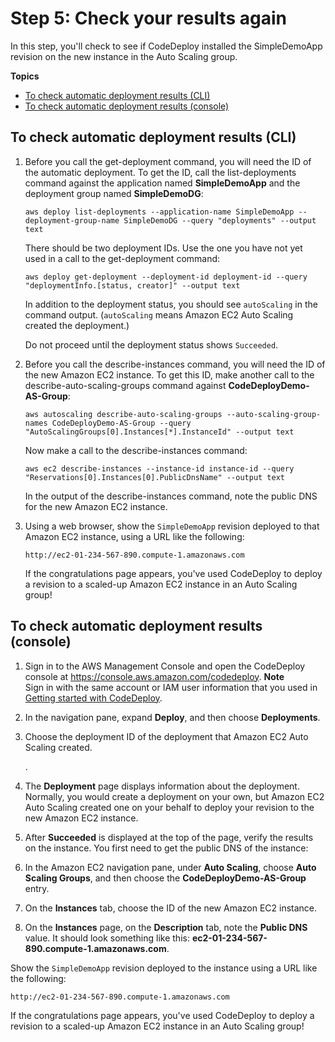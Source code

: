 # Step 5: Check your results again<a name="tutorials-auto-scaling-group-reverify"></a>

In this step, you'll check to see if CodeDeploy installed the SimpleDemoApp revision on the new instance in the Auto Scaling group\.

**Topics**
+ [To check automatic deployment results \(CLI\)](#tutorials-auto-scaling-group-reverify-cli)
+ [To check automatic deployment results \(console\)](#tutorials-auto-scaling-group-reverify-console)

## To check automatic deployment results \(CLI\)<a name="tutorials-auto-scaling-group-reverify-cli"></a>

1. Before you call the get\-deployment command, you will need the ID of the automatic deployment\. To get the ID, call the list\-deployments command against the application named **SimpleDemoApp** and the deployment group named **SimpleDemoDG**:

   ```
   aws deploy list-deployments --application-name SimpleDemoApp --deployment-group-name SimpleDemoDG --query "deployments" --output text
   ```

   There should be two deployment IDs\. Use the one you have not yet used in a call to the get\-deployment command:

   ```
   aws deploy get-deployment --deployment-id deployment-id --query "deploymentInfo.[status, creator]" --output text
   ```

   In addition to the deployment status, you should see `autoScaling` in the command output\. \(`autoScaling` means Amazon EC2 Auto Scaling created the deployment\.\) 

   Do not proceed until the deployment status shows `Succeeded`\.

1. Before you call the describe\-instances command, you will need the ID of the new Amazon EC2 instance\. To get this ID, make another call to the describe\-auto\-scaling\-groups command against **CodeDeployDemo\-AS\-Group**:

   ```
   aws autoscaling describe-auto-scaling-groups --auto-scaling-group-names CodeDeployDemo-AS-Group --query "AutoScalingGroups[0].Instances[*].InstanceId" --output text
   ```

   Now make a call to the describe\-instances command:

   ```
   aws ec2 describe-instances --instance-id instance-id --query "Reservations[0].Instances[0].PublicDnsName" --output text
   ```

   In the output of the describe\-instances command, note the public DNS for the new Amazon EC2 instance\.

1. Using a web browser, show the `SimpleDemoApp` revision deployed to that Amazon EC2 instance, using a URL like the following:

   ```
   http://ec2-01-234-567-890.compute-1.amazonaws.com
   ```

   If the congratulations page appears, you've used CodeDeploy to deploy a revision to a scaled\-up Amazon EC2 instance in an Auto Scaling group\!

## To check automatic deployment results \(console\)<a name="tutorials-auto-scaling-group-reverify-console"></a>

1. Sign in to the AWS Management Console and open the CodeDeploy console at [https://console\.aws\.amazon\.com/codedeploy](https://console.aws.amazon.com/codedeploy)\.
**Note**  
Sign in with the same account or IAM user information that you used in [Getting started with CodeDeploy](getting-started-codedeploy.md)\.

1. In the navigation pane, expand **Deploy**, and then choose **Deployments**\.

   

1. Choose the deployment ID of the deployment that Amazon EC2 Auto Scaling created\.

   \.

1.  The **Deployment** page displays information about the deployment\. Normally, you would create a deployment on your own, but Amazon EC2 Auto Scaling created one on your behalf to deploy your revision to the new Amazon EC2 instance\.

1. After **Succeeded** is displayed at the top of the page, verify the results on the instance\. You first need to get the public DNS of the instance:

1. In the Amazon EC2 navigation pane, under **Auto Scaling**, choose **Auto Scaling Groups**, and then choose the **CodeDeployDemo\-AS\-Group** entry\.

1. On the **Instances** tab, choose the ID of the new Amazon EC2 instance\.

1. On the **Instances** page, on the **Description** tab, note the **Public DNS** value\. It should look something like this: **ec2\-01\-234\-567\-890\.compute\-1\.amazonaws\.com**\.

Show the `SimpleDemoApp` revision deployed to the instance using a URL like the following:

```
http://ec2-01-234-567-890.compute-1.amazonaws.com
```

If the congratulations page appears, you've used CodeDeploy to deploy a revision to a scaled\-up Amazon EC2 instance in an Auto Scaling group\!